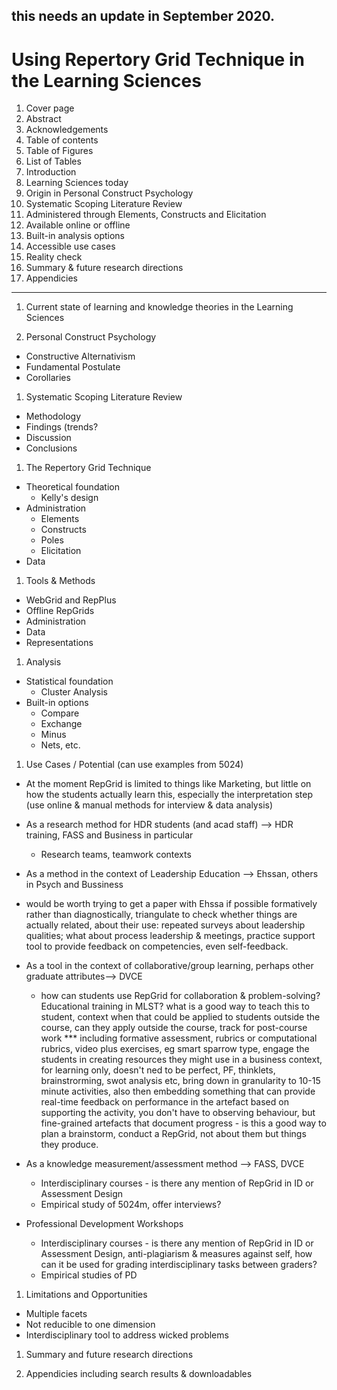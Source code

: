 ## this needs an update in September 2020.

# Using Repertory Grid Technique in the Learning Sciences
1. Cover page
1. Abstract
1. Acknowledgements
1. Table of contents
1. Table of Figures
1. List of Tables
1. Introduction
1. Learning Sciences today
1. Origin in Personal Construct Psychology
1. Systematic Scoping Literature Review
1. Administered through Elements, Constructs and Elicitation
1. Available online or offline
1. Built-in analysis options
1. Accessible use cases
1. Reality check
1. Summary & future research directions
1. Appendicies

---

1. Current state of learning and knowledge theories in the Learning Sciences


1. Personal Construct Psychology
- Constructive Alternativism
- Fundamental Postulate
- Corollaries

1. Systematic Scoping Literature Review
- Methodology
- Findings (trends?
- Discussion
- Conclusions

1. The Repertory Grid Technique
- Theoretical foundation
  - Kelly's design
- Administration
  - Elements
  - Constructs
  - Poles
  - Elicitation
- Data

1. Tools & Methods

- WebGrid and RepPlus
- Offline RepGrids
- Administration
- Data
- Representations

1. Analysis
- Statistical foundation
  - Cluster Analysis
- Built-in options
  - Compare
  - Exchange
  - Minus
  - Nets, etc.

1.  Use Cases / Potential (can use examples from 5024)
- At the moment RepGrid is limited to things like Marketing, but little on how the students actually learn this, especially the interpretation step (use online & manual methods for interview & data analysis)
- As a research method for HDR students (and acad staff) --> HDR training, FASS and Business in particular
  - Research teams, teamwork contexts
- As a method in the context of Leadership Education --> Ehssan, others in Psych and Bussiness
- would be worth trying to get a paper with Ehssa if possible formatively rather than diagnostically, triangulate to check whether things are actually related, about their use: repeated surveys about leadership qualities; what about process leadership & meetings, practice support tool to provide feedback on competencies, even self-feedback. 

- As a tool in the context of collaborative/group learning, perhaps other graduate attributes--> DVCE
  - how can students use RepGrid for collaboration & problem-solving? Educational training in MLST? what is a good way to teach this to student, context when that could be applied to students outside the course, can they apply outside the course, track for post-course work *** including formative assessment, rubrics or computational rubrics, video plus exercises, eg smart sparrow type, engage the students in creating resources they might use in a business context, for learning only, doesn't ned to be perfect, PF, thinklets, brainstrorming, swot analysis etc, bring down in granularity to 10-15 minute activities, also then embedding something that can provide real-time feedback on performance in the artefact based on supporting the activity, you don't have to observing behaviour, but fine-grained artefacts that document progress - is this a good way to plan a brainstorm, conduct a RepGrid, not about them but things they produce.
  
- As a knowledge measurement/assessment method --> FASS, DVCE
  - Interdisciplinary courses - is there any mention of RepGrid in ID or Assessment Design
  - Empirical study of 5024m, offer interviews?
  
- Professional Development Workshops
  - Interdisciplinary courses - is there any mention of RepGrid in ID or Assessment Design, anti-plagiarism & measures against self, how can it be used for grading interdisciplinary tasks between graders?
  - Empirical studies of PD

1. Limitations and Opportunities
- Multiple facets
- Not reducible to one dimension
- Interdisciplinary tool to address wicked problems

1. Summary and future research directions

1. Appendicies including search results & downloadables

